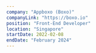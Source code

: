```yaml
---
company: "Appboxo (Boxo)"
companyLink: "https://boxo.io"
position: "Front-End Developer"
location: "Singapore"
startDate: 2022-02-08
endDate: "February 2024"
---
```

